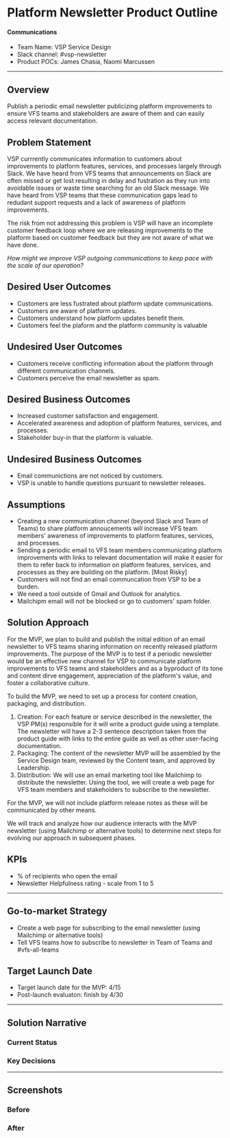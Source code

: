 # Platform Newsletter Product Outline

#### Communications

- Team Name: VSP Service Design
- Slack channel:  #vsp-newsletter
- Product POCs: James Chasia, Naomi Marcussen

------

## Overview

Publish a periodic email newsletter publicizing platform improvements to ensure VFS teams and stakeholders are aware of them and can easily access relevant documentation.

## Problem Statement

VSP currrently communicates information to customers about improvements to platform features, services, and processes  largely through Slack.  We have heard from VFS teams that announcements on Slack are often missed or get lost resulting in delay and fustration as they run into avoidable issues or waste time searching for an old Slack message.  We have heard from VSP teams that these communication gaps lead to redudant support requests and a lack of awareness of platform improvements.

The risk from not addressing this problem is VSP will have an incomplete customer feedback loop where we are releasing improvements to the platform based on customer feedback but they are not aware of what we have done.

*How might we improve VSP outgoing communications to keep pace with the scale of our operation?* 

## Desired User Outcomes

- Customers are less fustrated about platform update communications.
- Customers are aware of platform updates. 
- Customers understand how platform updates benefit them.
- Customers feel the plaform and the platform community is valuable

## Undesired User Outcomes

- Customers receive conflicting information about the platform through different communication channels.
- Customers perceive the email newsletter as spam.

## Desired Business Outcomes

- Increased customer satisfaction and engagement.
- Accelerated awareness and adoption of platform features, services, and processes.
- Stakeholder buy-in that the platform is valuable.

## Undesired Business Outcomes

- Email communictions are not noticed by customers.
- VSP is unable to handle questions pursuant to newsletter releases.

## Assumptions

- Creating a new communication channel (beyond Slack and Team of Teams) to share platform annoucements will increase  VFS team members' awareness of improvements to platform features, services, and processes.
- Sending a periodic email to VFS team members communicating platform improvements with links to relevant documentation will make it easier for them to refer back to information on platform features, services, and processes  as they are building on the platform. [Most Risky]
- Customers will not find an email communcation from VSP to be a burden.
- We need a tool outside of Gmail and Outlook for analytics.
- Mailchipm email will not be blocked or go to customers' spam folder.

## Solution Approach

For the MVP, we plan to build and publish the initial edition of an email newsletter to VFS teams sharing information on recently released platform improvements.  The purpose of the MVP is to test if a periodic newsletter would be an effective new channel for VSP to communicate platform improvements to VFS teams and stakeholders and as a byproduct of its tone and content dirve engagement, appreciation of the platform's value, and foster a collaborative culture. 

To build the MVP, we need to set up a process for content creation, packaging, and distribution.

1. Creation: For each feature or service described in the newsletter, the VSP PM(s) responsible for it will write a product guide using a template.  The newsletter will have a 2-3 sentence description taken from the product guide with links to the entire guide as well as other user-facing documentation.
2. Packaging: The content of the newsletter MVP will be assembled by the Service Design team, reviewed by the Content team, and approved by Leadership.
3. Distribution: We will use an email marketing tool like Mailchimp to distribute the newsletter.  Using the tool, we will create a web page for VFS team members and stakeholders to subscribe to the newsletter.

For the MVP, we will not include platform release notes as these will be communicated by other means.

We will track and analyze how our audience interacts with the MVP newsletter (using Mailchimp or alternative tools) to determine next steps for evolving our approach in subsequent phases.

## KPIs

- % of recipients who open the email
- Newsletter Helpfulness rating - scale from 1 to 5

------

## Go-to-market Strategy

- Create a web page for subscribing to the email newsletter (using Mailchimp or alternative tools)
- Tell VFS teams how to subscribe to newsletter in Team of Teams and #vfs-all-teams

## Target Launch Date

- Target launch date for the MVP: 4/15
- Post-launch evaluaton: finish by 4/30

------

## Solution Narrative

### Current Status

### Key Decisions

------

## Screenshots

### Before

### After
